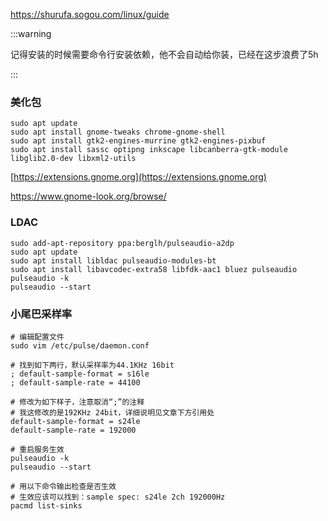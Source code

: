

https://shurufa.sogou.com/linux/guide



:::warning

记得安装的时候需要命令行安装依赖，他不会自动给你装，已经在这步浪费了5h

:::





### 美化包



```
sudo apt update
sudo apt install gnome-tweaks chrome-gnome-shell
sudo apt install gtk2-engines-murrine gtk2-engines-pixbuf 
sudo apt install sassc optipng inkscape libcanberra-gtk-module libglib2.0-dev libxml2-utils
```

[https://extensions.gnome.org](https://extensions.gnome.org)

https://www.gnome-look.org/browse/



### LDAC

```
sudo add-apt-repository ppa:berglh/pulseaudio-a2dp
sudo apt update 
sudo apt install libldac pulseaudio-modules-bt 
sudo apt install libavcodec-extra58 libfdk-aac1 bluez pulseaudio 
pulseaudio -k 
pulseaudio --start 
```

### 小尾巴采样率

```
# 编辑配置文件
sudo vim /etc/pulse/daemon.conf
 
# 找到如下两行，默认采样率为44.1KHz 16bit
; default-sample-format = s16le
; default-sample-rate = 44100
 
# 修改为如下样子，注意取消“;”的注释
# 我这修改的是192KHz 24bit，详细说明见文章下方引用处
default-sample-format = s24le
default-sample-rate = 192000
 
# 重启服务生效
pulseaudio -k
pulseaudio --start
 
# 用以下命令输出检查是否生效
# 生效应该可以找到：sample spec: s24le 2ch 192000Hz
pacmd list-sinks
```



